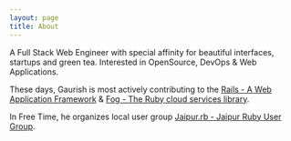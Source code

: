 ```yaml
---
layout: page
title: About
---
```


A Full Stack Web Engineer with special affinity for beautiful
interfaces, startups and green tea. Interested in OpenSource, DevOps & Web Applications.

These days, Gaurish is most actively contributing to the [Rails - A Web Application Framework](http://rubyonrails.org/) & [Fog - The Ruby cloud services library](http://fog.io/).

In Free Time, he organizes local user group [Jaipur.rb - Jaipur Ruby User Group](http://jaipurrb.com/).
